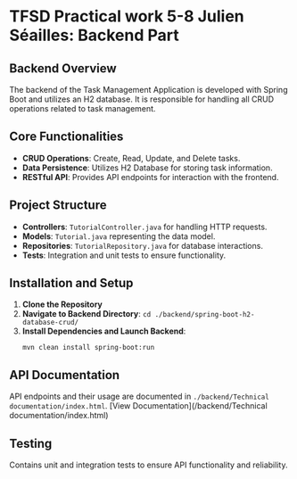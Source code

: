 # TFSD Practical work 5-8 Julien Séailles: Backend Part

## Backend Overview
The backend of the Task Management Application is developed with Spring Boot and utilizes an H2 database. It is responsible for handling all CRUD operations related to task management.

## Core Functionalities
- **CRUD Operations**: Create, Read, Update, and Delete tasks.
- **Data Persistence**: Utilizes H2 Database for storing task information.
- **RESTful API**: Provides API endpoints for interaction with the frontend.

## Project Structure
- **Controllers**: `TutorialController.java` for handling HTTP requests.
- **Models**: `Tutorial.java` representing the data model.
- **Repositories**: `TutorialRepository.java` for database interactions.
- **Tests**: Integration and unit tests to ensure functionality.

## Installation and Setup
1. **Clone the Repository**
2. **Navigate to Backend Directory**: `cd ./backend/spring-boot-h2-database-crud/`
3. **Install Dependencies and Launch Backend**:
   ```
   mvn clean install spring-boot:run
   ```

## API Documentation
API endpoints and their usage are documented in `./backend/Technical documentation/index.html`. [View Documentation](/backend/Technical documentation/index.html)

## Testing
Contains unit and integration tests to ensure API functionality and reliability.
